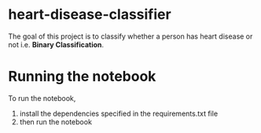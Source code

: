 # heart-disease-classifier
The goal of this project is to classify whether a person has heart disease or not i.e. **Binary Classification**.

# Running the notebook

To run the notebook,
1. install the dependencies specified in the requirements.txt file
2. then run the notebook 
